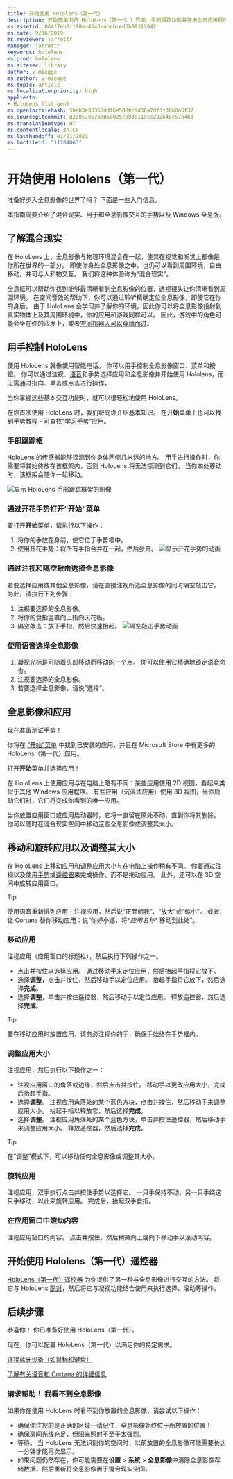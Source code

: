 ```yaml
---
title: 开始使用 Hololens（第一代）
description: 开始简单浏览 HoloLens（第一代 ）界面、手部跟踪功能并使用全息应用程序。
ms.assetid: 064f7eb0-190e-4643-abeb-ed3b09312042
ms.date: 9/16/2019
ms.reviewer: jarrettr
manager: jarrettr
keywords: hololens
ms.prod: hololens
ms.sitesec: library
author: v-miegge
ms.author: v-miegge
ms.topic: article
ms.localizationpriority: high
appliesto:
- HoloLens (1st gen)
ms.openlocfilehash: 5beb3e333634dfbe5080c9d36a7df3f38b0a5f37
ms.sourcegitcommit: d20057957aa05c025c9838119cc29264bc57b4bd
ms.translationtype: HT
ms.contentlocale: zh-CN
ms.lasthandoff: 01/21/2021
ms.locfileid: "11284063"
---
```

# 开始使用 Hololens（第一代）

准备好步入全息影像的世界了吗？ 下面是一些入门信息。

本指南简要介绍了混合现实、用于和全息影像交互的手势以及 Windows 全息版。

## 了解混合现实

在 HoloLens 上，全息影像与物理环境混合在一起，使其在视觉和听觉上都像是你所在世界的一部分。 即使你身处全息影像之中，也仍可以看到周围环境，自由移动，并可与人和物交互。 我们将这种体验称为“混合现实”。

全息框可以帮助你找到能够最清晰看到全息影像的位置，透视镜头让你清晰看到周围环境。 在空间音效的帮助下，你可以通过聆听精确定位全息影像，即使它在你的身后。 由于 HoloLens 会学习并了解你的环境，因此你可以将全息影像投射到真实物体上及其周围环境中，你的应用和游戏同样可以。 因此，游戏中的角色可能会坐在你的沙发上，或者[空间机器人可以穿墙而过](https://www.microsoft.com/store/apps/9nblggh5fv3j)。

## 用手控制 HoloLens

使用 HoloLens 就像使用智能电话。 你可以用手控制全息影像窗口、菜单和按钮。  你可以通过注视、[语音](hololens-cortana.md)和手势选择应用和全息影像并开始使用 Hololens，而无需通过指向、单击或点击进行操作。

当你掌握这些基本交互功能时，就可以很轻松地使用 HoloLens。

在你首次使用 HoloLens 时，我们将向你介绍基本知识。 在**开始**菜单上也可以找到手势教程 - 可查找“学习手势”应用。

### 手部跟踪框

HoloLens 的传感器能够探测到你身体两侧几米远的地方。 用手进行操作时，你需要将其始终放在该框架内，否则 HoloLens 将无法探测到它们。 当你四处移动时，该框架会随你一起移动。  

![显示 HoloLens 手部跟踪框架的图像](./images/hololens-2-gesture-frame.png)

### 通过开花手势打开“开始”菜单

要打开**开始**菜单，请执行以下操作：

1. 将你的手放在身前，使它位于手势框中。
1. 使用开花手势：将所有手指合并在一起，然后张开。
  ![显示开花手势的动画](./images/hololens-bloom.gif)

### 通过注视和隔空敲击选择全息影像

若要选择应用或其他全息影像，请在直接注视所选全息影像的同时隔空敲击它。 为此，请执行下列步骤：

1. 注视要选择的全息影像。
1. 将你的食指竖直向上指向天花板。
1. 隔空敲击：放下手指，然后快速抬起。
   ![隔空敲击手势动画](./images/hololens-air-tap.gif)

### 使用语音选择全息影像

1. 凝视光标是可随着头部移动而移动的一个点。 你可以使用它精确地锁定语音命令。
1. 注视要选择的全息影像。
1. 若要选择全息影像，请说“选择”。

## 全息影像和应用

现在准备测试手势！

你将在 [“开始”菜单](holographic-home.md) 中找到已安装的应用，并且在 Microsoft Store 中有更多的 HoloLens（第一代）应用。

打开**开始**菜单并选择应用！

在 HoloLens 上使用应用与在电脑上略有不同：某些应用使用 2D 视图，看起来类似于其他 Windows 应用程序。 有些应用（沉浸式应用）使用 3D 视图，当你启动它们时，它们将变成你看到的唯一应用。

当你放置应用窗口或应用启动器时，它将一直留在原处不动，直到你将其删除。 你可以随时在混合现实空间中移动这些全息影像或调整其大小。

## 移动和旋转应用以及调整其大小

在 HoloLens 上移动应用和调整应用大小与在电脑上操作稍有不同。 你要通过注视以及使用[手势](https://support.microsoft.com/help/12644/hololens-use-gestures)或[遥控器](hololens1-clicker.md)来完成操作，而不是拖动应用。 此外，还可以在 3D 空间中旋转应用窗口。

> [!TIP]
> 使用语音重新排列应用 - 注视应用，然后说“正面朝我”、“放大”或“缩小”。 或者，让 Cortana 替你移动应用：说“你好小娜，将\**应用名称\** 移动到此处”。

### 移动应用

注视应用（应用窗口的标题栏），然后执行下列操作之一。

- 点击并按住以选择应用。 通过移动手来定位应用，然后抬起手指将它放下。
- 选择**调整**，点击并按住，然后移动手以定位应用。 抬起手指将它放下，然后选择**完成**。
- 选择**调整**，单击并按住遥控器，然后移动手以定位应用。 释放遥控器，然后选择**完成**。

> [!TIP]
> 要在移动应用时放置应用，请务必注视你的手，确保手始终在手势框内。

### 调整应用大小

注视应用，然后执行以下操作之一：

- 注视应用窗口的角落或边缘，然后点击并按住。 移动手以更改应用大小，完成后抬起手指。
- 选择**调整**。 注视应用角落处的某个蓝色方块，点击并按住，然后移动手来调整应用大小。 抬起手指以释放它，然后选择**完成**。
- 选择**调整**。 注视应用角落处的某个蓝色方块，单击并按住遥控器，然后移动手来调整应用大小。 释放遥控器，然后选择**完成**。

> [!TIP]
> 在“调整”模式下，可以移动任何全息影像或调整其大小。

### 旋转应用

注视应用，双手执行点击并按住手势以选择它。 一只手保持不动，另一只手绕这只手移动，以此来旋转应用。 完成后，抬起双手食指。

### 在应用窗口中滚动内容

注视应用窗口的内容。 点击并按住，然后稍微向上或向下移动手以滚动内容。

## 开始使用 Hololens（第一代）遥控器

[HoloLens（第一代）遥控器](hololens1-clicker.md) 为你提供了另一种与全息影像进行交互的方法。 将它与 HoloLens [配对](hololens-connect-devices.md)，然后将它与凝视功能结合使用来执行选择、滚动等操作。

## 后续步骤

恭喜你！ 你已准备好使用 HoloLens（第一代）。

现在，你可以配置 HoloLens（第一代）以满足你的特定需求。

[连接蓝牙设备（如鼠标和键盘）](hololens-connect-devices.md)

[了解有关语音和 Cortana 的详细信息](hololens-cortana.md)

### 请求帮助！ 我看不到全息影像

如果你在使用 HoloLens 时看不到你放置的全息影像，请尝试以下操作：

- 确保你注视的是正确的区域&mdash;请记住，全息影像始终位于所放置的位置！
- 确保房间光线充足，但阳光照射不至于太强烈。
- 等待。 当 HoloLens 无法识别你的空间时，以前放置的全息影像可能需要长达一分钟才能再次显示。
- 如果问题仍然存在，你可能需要在**设置** > **系统** > **全息影像**中清除全息影像存储数据，然后重新将全息影像置于混合现实空间。

